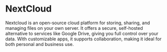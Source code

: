 # NextCloud
Nextcloud is an open-source cloud platform for storing, sharing, and managing files on your own server. It offers a secure, self-hosted alternative to services like Google Drive, giving you full control over your data. With customizable apps, it supports collaboration, making it ideal for both personal and business use.
